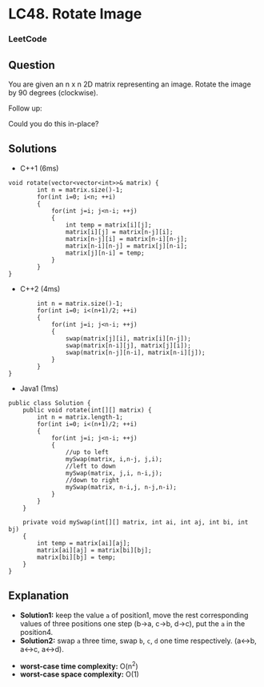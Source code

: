 # LC48. Rotate Image

### LeetCode

## Question

You are given an n x n 2D matrix representing an image.
Rotate the image by 90 degrees (clockwise).

Follow up:

Could you do this in-place?

## Solutions

* C++1 (6ms)
```
void rotate(vector<vector<int>>& matrix) {
        int n = matrix.size()-1;
        for(int i=0; i<n; ++i)
        {
            for(int j=i; j<n-i; ++j)
            {
                int temp = matrix[i][j];
                matrix[i][j] = matrix[n-j][i];
                matrix[n-j][i] = matrix[n-i][n-j];
                matrix[n-i][n-j] = matrix[j][n-i];
                matrix[j][n-i] = temp;
            }
        }
}
```

* C++2 (4ms)
```void rotate(vector<vector<int>>& matrix) {
        int n = matrix.size()-1;
        for(int i=0; i<(n+1)/2; ++i)
        {
            for(int j=i; j<n-i; ++j)
            {
                swap(matrix[j][i], matrix[i][n-j]);
                swap(matrix[n-i][j], matrix[j][i]);
                swap(matrix[n-j][n-i], matrix[n-i][j]);
            }
        }
}
```

* Java1 (1ms)
```
public class Solution {
    public void rotate(int[][] matrix) {
        int n = matrix.length-1;
        for(int i=0; i<(n+1)/2; ++i)
        {
            for(int j=i; j<n-i; ++j)
            {
                //up to left
                mySwap(matrix, i,n-j, j,i);
                //left to down
                mySwap(matrix, j,i, n-i,j);
                //down to right
                mySwap(matrix, n-i,j, n-j,n-i);
            }
        }
    }
    
    private void mySwap(int[][] matrix, int ai, int aj, int bi, int bj)
    {
        int temp = matrix[ai][aj];
        matrix[ai][aj] = matrix[bi][bj];
        matrix[bi][bj] = temp;
    }
}
```

## Explanation

* **Solution1:** keep the value `a` of position1, move the rest corresponding values of three positions one step (b->a, c->b, d->c), put the `a` in the position4.
* **Solution2:** swap `a` three time, swap `b`, `c`, `d` one time respectively. (a<->b, a<->c, a<->d).

- **worst-case time complexity:** O(n<sup>2</sup>)
- **worst-case space complexity:** O(1)

